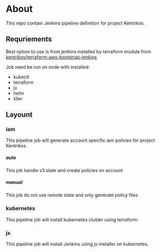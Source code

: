 # About

This repo contain Jenkins pipeline definition for project Kentrikos.

## Requriements

Best option to use is from jenkins installed by terraform module from [kentrikos/terraform-aws-bootstrap-jenkins](https://github.com/kentrikos/terraform-aws-bootstrap-jenkins) 

Job need be run on node with installed:

* kubectl
* terraform
* jx
* helm
* tiller

## Layount

### iam

This pipeline job will generate account specific iam policies for project Kentrikos.

##### auto 

This job handle s3 state and create policies on account

##### manual

This job do not use remote state and only generate policy files 

### kubernetes

This pipeline job will install kubernetes cluster using terraform.

### jx

This pipeline job will install Jenkins using jx installer on kubernetes.